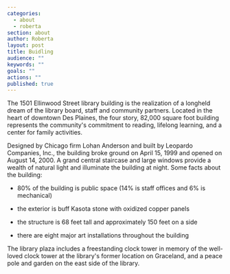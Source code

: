 ```yaml
---
categories: 
  - about
  - roberta
section: about
author: Roberta
layout: post
title: Buidling
audience: ""
keywords: ""
goals: ""
actions: ""
published: true
---
```


The 1501 Ellinwood Street library building is the realization of a longheld dream of the library board, staff and community partners. Located in the heart of downtown Des Plaines, the four story, 82,000 square foot building represents the community's commitment to reading, lifelong learning, and a center for family activities.

Designed by Chicago firm Lohan Anderson and built by Leopardo Companies, Inc., the building broke ground on April 15, 1999 and opened on August 14, 2000. A grand central staircase and large windows provide a wealth of natural light and illuminate the building at night. Some facts about the building:

- 80% of the building is public space (14% is staff offices and 6% is mechanical)
- the exterior is buff Kasota stone with oxidized copper panels

- the structure is 68 feet tall and approximately 150 feet on a side
- there are eight major art installations throughout the building

The library plaza includes a freestanding clock tower in memory of the well-loved clock tower at the library's former location on Graceland, and a peace pole and garden on the east side of the library.

